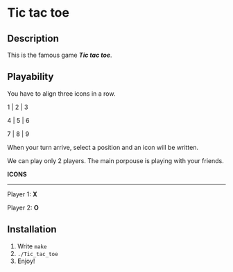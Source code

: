 # Tic tac toe

## Description

This is the famous game ***Tic tac toe***.

## Playability

You have to align three icons in a row.

1 | 2 | 3

4 | 5 | 6

7 | 8 | 9


When your turn arrive, select a position and an icon will be written.

We can play only 2 players. The main porpouse is playing with your friends.

**ICONS**
___
Player 1: **X**

Player 2: **O**

## Installation

1) Write `make`
2) `./Tic_tac_toe`
3) Enjoy!
